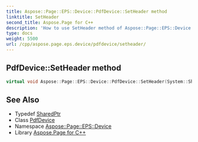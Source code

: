 ```yaml
---
title: Aspose::Page::EPS::Device::PdfDevice::SetHeader method
linktitle: SetHeader
second_title: Aspose.Page for C++
description: 'How to use SetHeader method of Aspose::Page::EPS::Device::PdfDevice class in C++.'
type: docs
weight: 5500
url: /cpp/aspose.page.eps.device/pdfdevice/setheader/
---
```

## PdfDevice::SetHeader method




```cpp
virtual void Aspose::Page::EPS::Device::PdfDevice::SetHeader(System::SharedPtr<Aspose::Page::EPS::Postscript::TrFont> font, System::SharedPtr<Aspose::Page::EPS::Graphics2d::TagString> left, System::SharedPtr<Aspose::Page::EPS::Graphics2d::TagString> center, System::SharedPtr<Aspose::Page::EPS::Graphics2d::TagString> right, int32_t underlineThickness)
```

## See Also

* Typedef [SharedPtr](../../../system/sharedptr/)
* Class [PdfDevice](../)
* Namespace [Aspose::Page::EPS::Device](../../)
* Library [Aspose.Page for C++](../../../)
